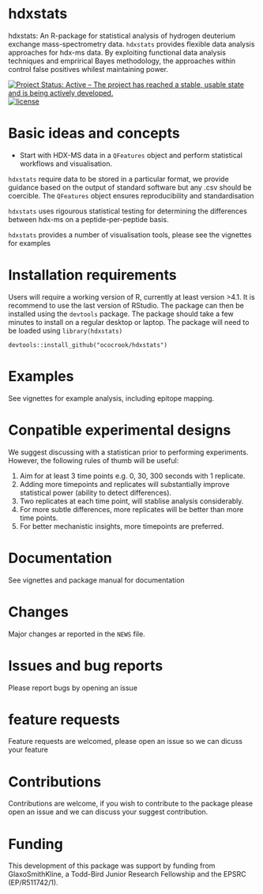 # hdxstats
hdxstats: An R-package for statistical analysis of hydrogen deuterium exchange mass-spectrometry data. `hdxstats` provides flexible data analysis approaches for hdx-ms data. By exploiting functional data analysis techniques and emprirical Bayes methodology, the approaches within control false positives whilest maintaining power.

[![Project Status: Active – The project has reached a stable, usable state and is being actively developed.](https://www.repostatus.org/badges/latest/active.svg)](https://www.repostatus.org/#active)
[![license](https://img.shields.io/badge/license-Artistic--2.0-brightgreen.svg)](https://opensource.org/licenses/Artistic-2.0)


# Basic ideas and concepts

- Start with HDX-MS data in a `QFeatures` object and perform statistical workflows and visualisation. 

`hdxstats` require data to be stored in a particular format, we provide guidance based on the output of standard software but any .csv should be coercible. The `QFeatures` object ensures reproducibility and standardisation

`hdxstats` uses rigourous statistical testing for determining the differences between hdx-ms on a peptide-per-peptide basis.

`hdxstats` provides a number of visualisation tools, please see the vignettes for examples


# Installation requirements

Users will require a working version of R, currently at least version >4.1. It is recommend to use the last version of RStudio. The package can then be installed using the `devtools` package. The package should take a few minutes to install on a regular desktop or laptop. The package will need to be loaded using `library(hdxstats)`

```{r,}
devtools::install_github("ococrook/hdxstats")
```

# Examples

See vignettes for example analysis, including epitope mapping.

# Conpatible experimental designs

We suggest discussing with a statistican prior to performing experiments. However, the following rules of thumb will be useful:

1) Aim for at least 3 time points e.g. 0, 30, 300 seconds with 1 replicate.
2) Adding more timepoints and replicates will substantially improve statistical power (ability to detect differences). 
3) Two replicates at each time point, will stablise analysis considerably.
4) For more subtle differences, more replicates will be better than more time points.
5) For better mechanistic insights, more timepoints are preferred.

# Documentation

See vignettes and package manual for documentation

# Changes

Major changes ar reported in the `NEWS` file.

# Issues and bug reports

Please report bugs by opening an issue

# feature requests

Feature requests are welcomed, please open an issue so we can dicuss your feature

# Contributions

Contributions are welcome, if you wish to contribute to the package please open an issue and we can discuss your suggest contribution.

# Funding

This development of this package was support by funding from GlaxoSmithKline, a Todd-Bird Junior Research Fellowship and the EPSRC (EP/R511742/1).

